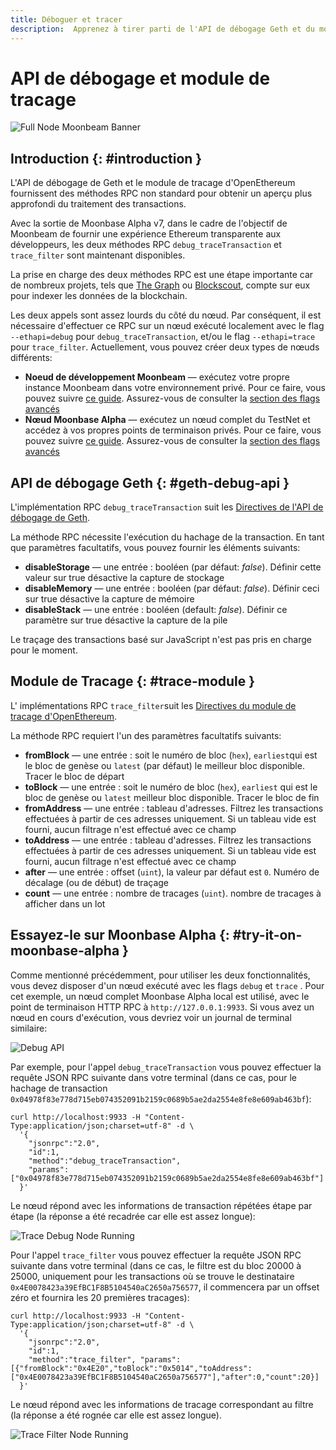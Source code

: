 ```yaml
---
title: Déboguer et tracer
description:  Apprenez à tirer parti de l'API de débogage Geth et du module de tracage OpenEthereum sur Moonbeam
---
```


# API de débogage et module de tracage

![Full Node Moonbeam Banner](/images/builders/tools/debug-trace/debug-trace-banner.png)

## Introduction {: #introduction } 

L'API de débogage de Geth et le module de tracage d'OpenEthereum fournissent des méthodes RPC non standard pour obtenir un aperçu plus approfondi du traitement des transactions.

Avec la sortie de Moonbase Alpha v7, dans le cadre de l'objectif de Moonbeam de fournir une expérience Ethereum transparente aux développeurs, les deux méthodes RPC `debug_traceTransaction` et `trace_filter` sont maintenant disponibles.

La prise en charge des deux méthodes RPC est une étape importante car de nombreux projets, tels que [The Graph](https://thegraph.com/) ou [Blockscout](https://docs.blockscout.com/), compte sur eux pour indexer les données de la blockchain.

Les deux appels sont assez lourds du côté du nœud. Par conséquent, il est nécessaire d'effectuer ce RPC sur un nœud exécuté localement avec le flag `--ethapi=debug` pour `debug_traceTransaction`, et/ou le flag `--ethapi=trace` pour `trace_filter`. Actuellement, vous pouvez créer deux types de nœuds différents:

 - **Noeud de développement Moonbeam** — exécutez votre propre instance Moonbeam dans votre environnement privé. Pour ce faire, vous pouvez suivre [ce guide](/getting-started/local-node/setting-up-a-node/). Assurez-vous de consulter la [section des flags avancés](/getting-started/local-node/setting-up-a-node/#advanced-flags-and-options)
 - **Nœud Moonbase Alpha** — exécutez un nœud complet du TestNet et accédez à vos propres points de terminaison privés. Pour ce faire, vous pouvez suivre [ce guide](/node-operators/networks/full-node/). Assurez-vous de consulter la [section des flags avancés](/node-operators/networks/full-node/#advanced-flags-and-options)

## API de débogage Geth {: #geth-debug-api } 

L'implémentation RPC `debug_traceTransaction` suit les [Directives de l'API de débogage de Geth](https://geth.ethereum.org/docs/rpc/ns-debug#debug_tracetransaction).

La méthode RPC nécessite l'exécution du hachage de la transaction. En tant que paramètres facultatifs, vous pouvez fournir les éléments suivants:

 - **disableStorage** — une entrée : booléen (par défaut: _false_). Définir cette valeur sur true désactive la capture de stockage
 - **disableMemory** — une entrée : booléen (par défaut: _false_). Définir ceci sur true désactive la capture de mémoire
 - **disableStack** — une entrée : booléen (default: _false_). Définir ce paramètre sur true désactive la capture de la pile

Le traçage des transactions basé sur JavaScript n'est pas pris en charge pour le moment.

## Module de Tracage {: #trace-module } 

L' implémentations RPC `trace_filter`suit les [Directives du module de tracage d'OpenEthereum](https://openethereum.github.io/JSONRPC-trace-module#trace_filter).

La méthode RPC requiert l'un des paramètres facultatifs suivants:

 - **fromBlock** — une entrée : soit le numéro de bloc (`hex`), `earliest`qui est le bloc de genèse ou `latest` (par défaut) le meilleur bloc disponible. Tracer le bloc de départ
 - **toBlock** — une entrée : soit le numéro de bloc (`hex`), `earliest` qui est le bloc de genèse ou `latest` meilleur bloc disponible. Tracer le bloc de fin
 - **fromAddress** — une entrée : tableau d'adresses. Filtrez les transactions effectuées à partir de ces adresses uniquement. Si un tableau vide est fourni, aucun filtrage n'est effectué avec ce champ
 - **toAddress** — une entrée : tableau d'adresses. Filtrez les transactions effectuées à partir de ces adresses uniquement. Si un tableau vide est fourni, aucun filtrage n'est effectué avec ce champ
 - **after** — une entrée : offset (`uint`), la valeur par défaut est `0`. Numéro de décalage (ou de début) de traçage
 - **count** — une entrée : nombre de tracages (`uint`). nombre de tracages à afficher dans un lot

## Essayez-le sur Moonbase Alpha {: #try-it-on-moonbase-alpha } 

Comme mentionné précédemment, pour utiliser les deux fonctionnalités, vous devez disposer d'un nœud exécuté avec les flags `debug` et `trace` . Pour cet exemple, un nœud complet Moonbase Alpha local est utilisé, avec le point de terminaison HTTP RPC à `http://127.0.0.1:9933`. Si vous avez un nœud en cours d'exécution, vous devriez voir un journal de terminal similaire:

![Debug API](/images/builders/tools/debug-trace/debug-trace-1.png)

Par exemple, pour l'appel `debug_traceTransaction` vous pouvez effectuer la requête JSON RPC suivante dans votre terminal (dans ce cas, pour le hachage de transaction `0x04978f83e778d715eb074352091b2159c0689b5ae2da2554e8fe8e609ab463bf`):

```
curl http://localhost:9933 -H "Content-Type:application/json;charset=utf-8" -d \
  '{
    "jsonrpc":"2.0",
    "id":1,
    "method":"debug_traceTransaction",
    "params": ["0x04978f83e778d715eb074352091b2159c0689b5ae2da2554e8fe8e609ab463bf"]
  }'
```

Le nœud répond avec les informations de transaction répétées étape par étape (la réponse a été recadrée car elle est assez longue):

![Trace Debug Node Running](/images/builders/tools/debug-trace/debug-trace-2.png)

Pour l'appel `trace_filter` vous pouvez effectuer la requête JSON RPC suivante dans votre terminal (dans ce cas, le filtre est du bloc 20000 à 25000, uniquement pour les transactions où se trouve le destinataire  `0x4E0078423a39EfBC1F8B5104540aC2650a756577`, il commencera par un offset zéro et fournira les 20 premières tracages):

```
curl http://localhost:9933 -H "Content-Type:application/json;charset=utf-8" -d \
  '{
    "jsonrpc":"2.0",
    "id":1,
    "method":"trace_filter", "params":[{"fromBlock":"0x4E20","toBlock":"0x5014","toAddress":["0x4E0078423a39EfBC1F8B5104540aC2650a756577"],"after":0,"count":20}]
  }'
```

Le nœud répond avec les informations de tracage correspondant au filtre (la réponse a été rognée car elle est assez longue).

![Trace Filter Node Running](/images/builders/tools/debug-trace/debug-trace-3.png)

